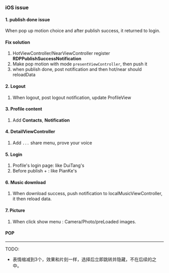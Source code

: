 ### iOS issue


#### 1. publish done issue

When pop up motion choice and after publish success, it returned to login.

#### Fix solution

1. HotViewController/NearViewController register **RDPPublishSuccessNotification**
1. Make pop motion with mode `presentViewController`, then push it
2. when publish done, post notification and then hot/near should reloadData


#### 2. Logout

1. When logout, post logout notification, update ProfileView

#### 3. Profile content

1. Add **Contacts**, **Notification**

#### 4. DetailViewController

1. Add `...` share menu, prove your voice


#### 5. Login

1. Profile's login page: like DuiTang's
2. Before publish + : like PianKe's

#### 6. Music download

1. When download success, push notification to localMusicViewController, it then reload data.


#### 7. Picture
1. When click show menu : Camera/Photo/preLoaded images.


#### POP

-----------------------------------------------------------------------------------------

TODO:
- 表情缩减到3个，效果和片刻一样，选择后立即跳转并隐藏，不在后续的之中。